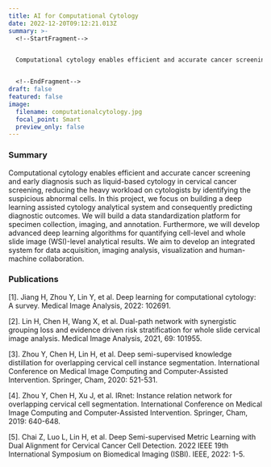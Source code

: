 ```yaml
---
title: AI for Computational Cytology
date: 2022-12-20T09:12:21.013Z
summary: >-
  <!--StartFragment-->


  Computational cytology enables efficient and accurate cancer screening and early diagnosis such as liquid-based cytology in cervical cancer screening, reducing the heavy workload on cytologists by identifying the suspicious abnormal cells. In this project, we focus on building a deep learning assisted cytology analytical system and consequently predicting diagnostic outcomes. We will build a data standardization platform for specimen collection, imaging, and annotation. Furthermore, we will develop advanced deep learning algorithms for quantifying cell-level and whole slide image (WSI)-level analytical results. We aim to develop an integrated system for data acquisition, imaging analysis, visualization and human-machine collaboration.


  <!--EndFragment-->
draft: false
featured: false
image:
  filename: computationalcytology.jpg
  focal_point: Smart
  preview_only: false
---
```

<!--StartFragment-->

### **Summary**

Computational cytology enables efficient and accurate cancer screening and early diagnosis such as liquid-based cytology in cervical cancer screening, reducing the heavy workload on cytologists by identifying the suspicious abnormal cells. In this project, we focus on building a deep learning assisted cytology analytical system and consequently predicting diagnostic outcomes. We will build a data standardization platform for specimen collection, imaging, and annotation. Furthermore, we will develop advanced deep learning algorithms for quantifying cell-level and whole slide image (WSI)-level analytical results. We aim to develop an integrated system for data acquisition, imaging analysis, visualization and human-machine collaboration.

<!--EndFragment-->

<!--StartFragment-->

### **Publications**

\[1]. Jiang H, Zhou Y, Lin Y, et al. Deep learning for computational cytology: A survey. Medical Image Analysis, 2022: 102691.

\[2]. Lin H, Chen H, Wang X, et al. Dual-path network with synergistic grouping loss and evidence driven risk stratification for whole slide cervical image analysis. Medical Image Analysis, 2021, 69: 101955.

\[3]. Zhou Y, Chen H, Lin H, et al. Deep semi-supervised knowledge distillation for overlapping cervical cell instance segmentation. International Conference on Medical Image Computing and Computer-Assisted Intervention. Springer, Cham, 2020: 521-531.

\[4]. Zhou Y, Chen H, Xu J, et al. IRnet: Instance relation network for overlapping cervical cell segmentation. International Conference on Medical Image Computing and Computer-Assisted Intervention. Springer, Cham, 2019: 640-648.

\[5]. Chai Z, Luo L, Lin H, et al. Deep Semi-supervised Metric Learning with Dual Alignment for Cervical Cancer Cell Detection. 2022 IEEE 19th International Symposium on Biomedical Imaging (ISBI). IEEE, 2022: 1-5.

<!--EndFragment-->